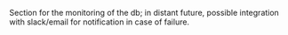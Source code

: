 Section for the monitoring of the db; in distant future, possible integration with slack/email for notification in case of failure.
